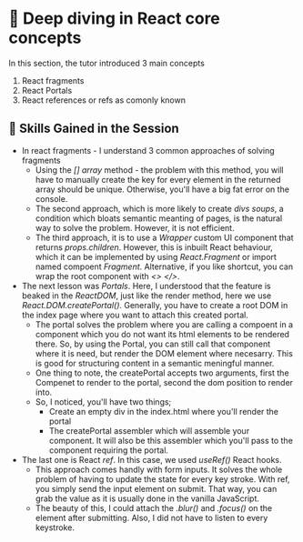 # :rocket: Deep diving in React core concepts

In this section, the tutor introduced 3 main concepts

1. React fragments
2. React Portals
3. React references or refs as comonly known

## :balloon: Skills Gained in the Session

- In react fragments - I understand 3 common approaches of solving fragments
  - Using the _[] array_ method - the problem with this method, you will have to manually create the key for every element in the returned array should be unique. Otherwise, you'll have a big fat error on the console.
  - The second approach, which is more likely to create _divs soups_, a condition which bloats semantic meanting of pages, is the natural way to solve the problem. However, it is not efficient.
  - The third approach, it is to use a _Wrapper_ custom UI component that returns _props.children_. However, this is inbuilt React behaviour, which it can be implemented by using _React.Fragment_ or import named compoent _Fragment_. Alternative, if you like shortcut, you can wrap the root component with _<> </>_.
- The next lesson was _Portals_. Here, I understood that the feature is beaked in the _ReactDOM_, just like the render method, here we use _React.DOM.createPortal()_. Generally, you have to create a root DOM in the index page where you want to attach this created portal.
  - The portal solves the problem where you are calling a compoent in a component which you do not want its html elements to be rendered there. So, by using the Portal, you can still call that component where it is need, but render the DOM element where necesarry. This is good for structuring content in a semantic meningful manner.
  - One thing to note, the createPortal accepts two arguments, first the Compenet to render to the portal, second the dom position to render into.
  - So, I noticed, you'll have two things;
    - Create an empty div in the index.html where you'll render the portal
    - The createPortal assembler which will assemble your component. It will also be this assembler which you'll pass to the component requiring the portal.
- The last one is React _ref_. In this case, we used _useRef()_ React hooks.
  - This approach comes handly with form inputs. It solves the whole problem of having to update the state for every key stroke. With ref, you simply send the input element on submit. That way, you can grab the value as it is usually done in the vanilla JavaScript.
  - The beauty of this, I could attach the _.blur()_ and _.focus()_ on the element after submitting. Also, I did not have to listen to every keystroke.
